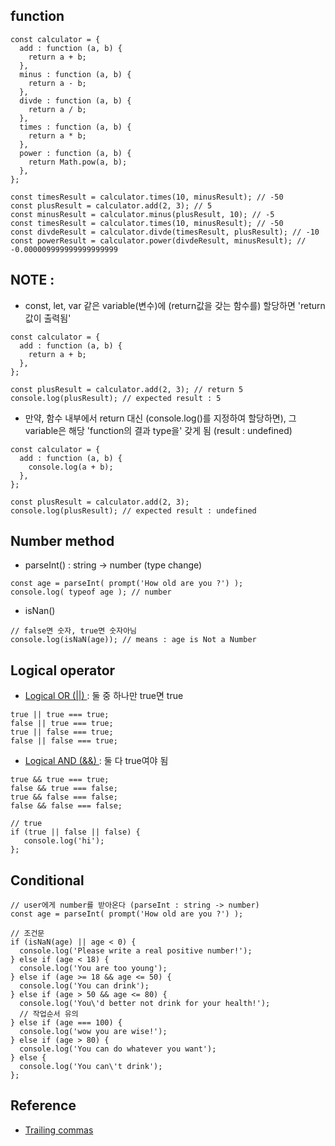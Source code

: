 ## function

```
const calculator = {
  add : function (a, b) {
    return a + b;
  },
  minus : function (a, b) {
    return a - b;
  },
  divde : function (a, b) {
    return a / b;
  },
  times : function (a, b) {
    return a * b;
  },
  power : function (a, b) {
    return Math.pow(a, b);
  },
};

const timesResult = calculator.times(10, minusResult); // -50
const plusResult = calculator.add(2, 3); // 5
const minusResult = calculator.minus(plusResult, 10); // -5
const timesResult = calculator.times(10, minusResult); // -50
const divdeResult = calculator.divde(timesResult, plusResult); // -10
const powerResult = calculator.power(divdeResult, minusResult); // -0.000009999999999999999
```

## NOTE :

- const, let, var 같은 variable(변수)에 (return값을 갖는 함수를) 할당하면 'return값이 출력됨'

```
const calculator = {
  add : function (a, b) {
    return a + b;
  },
};

const plusResult = calculator.add(2, 3); // return 5
console.log(plusResult); // expected result : 5
```

- 만약, 함수 내부에서 return 대신 (console.log()를 지정하여 할당하면), 그 variable은 해당 'function의 결과 type을' 갖게 됨 (result : undefined)

```
const calculator = {
  add : function (a, b) {
    console.log(a + b);
  },
};

const plusResult = calculator.add(2, 3);
console.log(plusResult); // expected result : undefined
```

## Number method

- parseInt() : string -> number (type change)

```
const age = parseInt( prompt('How old are you ?') );
console.log( typeof age ); // number
```

- isNan()

```
// false면 숫자, true면 숫자아님
console.log(isNaN(age)); // means : age is Not a Number
```

## Logical operator

- [ Logical OR (||) ](https://developer.mozilla.org/en-US/docs/Web/JavaScript/Reference/Operators/Logical_OR) : 둘 중 하나만 true면 true

```
true || true === true;
false || true === true;
true || false === true;
false || false === true;
```

- [ Logical AND (&&) ](https://developer.mozilla.org/en-US/docs/Web/JavaScript/Reference/Operators/Logical_AND) : 둘 다 true여야 됨

```
true && true === true;
false && true === false;
true && false === false;
false && false === false;
```

```
// true
if (true || false || false) {
   console.log('hi');
};
```

## Conditional

```
// user에게 number를 받아온다 (parseInt : string -> number)
const age = parseInt( prompt('How old are you ?') );

// 조건문
if (isNaN(age) || age < 0) {
  console.log('Please write a real positive number!');
} else if (age < 18) {
  console.log('You are too young');
} else if (age >= 18 && age <= 50) {
  console.log('You can drink');
} else if (age > 50 && age <= 80) {
  console.log('You\'d better not drink for your health!');
  // 작업순서 유의
} else if (age === 100) {
  console.log('wow you are wise!');
} else if (age > 80) {
  console.log('You can do whatever you want');
} else {
  console.log('You can\'t drink');
};
```

## Reference

- [ Trailing commas ](https://developer.mozilla.org/ko/docs/Web/JavaScript/Reference/Trailing_commas)
